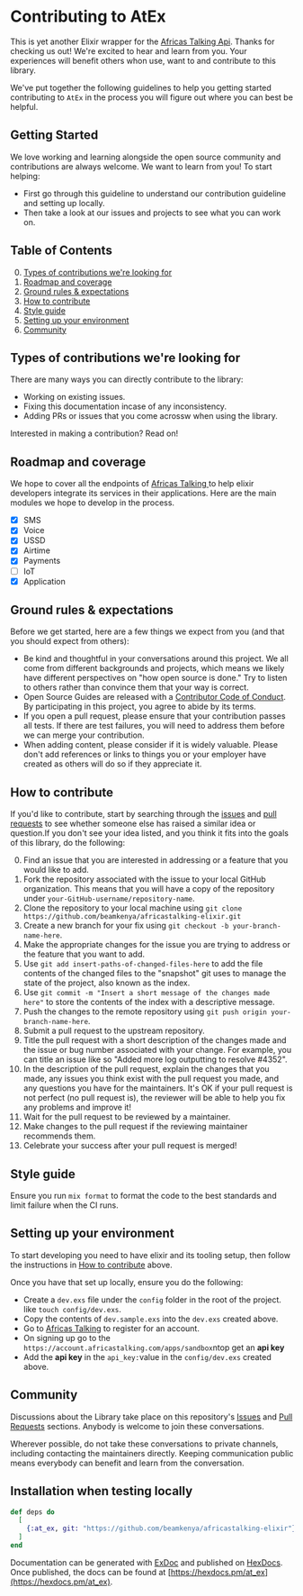 # Contributing to AtEx

This is yet another Elixir wrapper for the [Africas Talking Api](https://build.at-labs.io/). Thanks for checking us out! We're excited to hear and learn from you. Your experiences will benefit others whon use, want to and contribute to this library.

We've put together the following guidelines to help you getting started contributing to `AtEx` in the process you will figure out where you can best be helpful.

## Getting Started

We love working and learning alongside the open source community and contributions are always welcome. We want to learn from you!
To start helping:

- First go through this guideline to understand our contribution guideline and setting up locally.
- Then take a look at our issues and projects to see what you can work on.

## Table of Contents

0. [Types of contributions we're looking for](#types-of-contributions-were-looking-for)
1. [Roadmap and coverage](#roadmap-and-coverage)
2. [Ground rules & expectations](#ground-rules--expectations)
3. [How to contribute](#how-to-contribute)
4. [Style guide](#style-guide)
5. [Setting up your environment](#setting-up-your-environment)
6. [Community](#community)

## Types of contributions we're looking for

There are many ways you can directly contribute to the library:

- Working on existing issues.
- Fixing this documentation incase of any inconsistency.
- Adding PRs or issues that you come acrossw when using the library.

Interested in making a contribution? Read on!

## Roadmap and coverage

We hope to cover all the endpoints of [Africas Talking ](https://build.at-labs.io/discover) to help elixir developers integrate its services in their applications.
Here are the main modules we hope to develop in the process.

- [x] SMS
- [x] Voice
- [x] USSD
- [x] Airtime
- [x] Payments
- [ ] IoT
- [x] Application

## Ground rules & expectations

Before we get started, here are a few things we expect from you (and that you should expect from others):

- Be kind and thoughtful in your conversations around this project. We all come from different backgrounds and projects, which means we likely have different perspectives on "how open source is done." Try to listen to others rather than convince them that your way is correct.
- Open Source Guides are released with a [Contributor Code of Conduct](./CODE_OF_CONDUCT.md). By participating in this project, you agree to abide by its terms.
- If you open a pull request, please ensure that your contribution passes all tests. If there are test failures, you will need to address them before we can merge your contribution.
- When adding content, please consider if it is widely valuable. Please don't add references or links to things you or your employer have created as others will do so if they appreciate it.

## How to contribute

If you'd like to contribute, start by searching through the [issues](https://github.com/beamkenya/africastalking-elixir/issues) and [pull requests](https://github.com/beamkenya/africastalking-elixir/pulls) to see whether someone else has raised a similar idea or question.If you don't see your idea listed, and you think it fits into the goals of this library, do the following:

0. Find an issue that you are interested in addressing or a feature that you would like to add.
1. Fork the repository associated with the issue to your local GitHub organization. This means that you will have a copy of the repository under `your-GitHub-username/repository-name`.
2. Clone the repository to your local machine using `git clone https://github.com/beamkenya/africastalking-elixir.git`
3. Create a new branch for your fix using `git checkout -b your-branch-name-here`.
4. Make the appropriate changes for the issue you are trying to address or the feature that you want to add.
5. Use `git add insert-paths-of-changed-files-here` to add the file contents of the changed files to the "snapshot" git uses to manage the state of the project, also known as the index.
6. Use `git commit -m "Insert a short message of the changes made here"` to store the contents of the index with a descriptive message.
7. Push the changes to the remote repository using `git push origin your-branch-name-here`.
8. Submit a pull request to the upstream repository.
9. Title the pull request with a short description of the changes made and the issue or bug number associated with your change. For example, you can title an issue like so "Added more log outputting to resolve #4352".
10. In the description of the pull request, explain the changes that you made, any issues you think exist with the pull request you made, and any questions you have for the maintainers. It's OK if your pull request is not perfect (no pull request is), the reviewer will be able to help you fix any problems and improve it!
11. Wait for the pull request to be reviewed by a maintainer.
12. Make changes to the pull request if the reviewing maintainer recommends them.
13. Celebrate your success after your pull request is merged!

## Style guide

Ensure you run `mix format` to format the code to the best standards and limit failure when the CI runs.

## Setting up your environment

To start developing you need to have elixir and its tooling setup, then follow the instructions in [How to contribute](#how-to-contribute) above.

Once you have that set up locally, ensure you do the following:

- Create a `dev.exs` file under the `config` folder in the root of the project. like `touch config/dev.exs`.
- Copy the contents of `dev.sample.exs` into the `dev.exs` created above.
- Go to [Africas Talking](https://account.africastalking.com/auth/register) to register for an account.
- On signing up go to the `https://account.africastalking.com/apps/sandbox`ntop get an **api key**
- Add the **api key** in the `api_key:`value in the `config/dev.exs` created above.

## Community

Discussions about the Library take place on this repository's [Issues](https://github.com/beamkenya/africastalking-elixir/issues) and [Pull Requests](https://github.com/beamkenya/africastalking-elixir/pulls) sections. Anybody is welcome to join these conversations.

Wherever possible, do not take these conversations to private channels, including contacting the maintainers directly. Keeping communication public means everybody can benefit and learn from the conversation.

## Installation when testing locally

```elixir
def deps do
  [
    {:at_ex, git: "https://github.com/beamkenya/africastalking-elixir"}
  ]
end
```

Documentation can be generated with [ExDoc](https://github.com/elixir-lang/ex_doc)
and published on [HexDocs](https://hexdocs.pm). Once published, the docs can
be found at [https://hexdocs.pm/at_ex](https://hexdocs.pm/at_ex).
